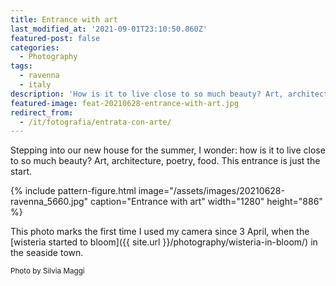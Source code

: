 ```yaml
---
title: Entrance with art
last_modified_at: '2021-09-01T23:10:50.860Z'
featured-post: false
categories:
  - Photography
tags:
  - ravenna
  - italy
description: 'How is it to live close to so much beauty? Art, architecture, poetry, food. This entrance is just the start.'
featured-image: feat-20210628-entrance-with-art.jpg
redirect_from:
  - /it/fotografia/entrata-con-arte/
---
```

<p class="lead">Stepping into our new house for the summer, I wonder: how is it to live close to so much beauty? Art, architecture, poetry, food. This entrance is just the start.</p>

<!--more-->

{% include pattern-figure.html image="/assets/images/20210628-ravenna_5660.jpg" caption="Entrance with art" width="1280" height="886" %}

This photo marks the first time I used my camera since 3 April, when the [wisteria started to bloom]({{ site.url }}/photography/wisteria-in-bloom/) in the seaside town.

<small>Photo by Silvia Maggi</small>
